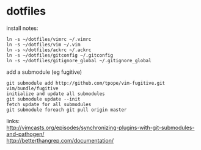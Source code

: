 dotfiles
========

install notes:

    ln -s ~/dotfiles/vimrc ~/.vimrc
    ln -s ~/dotfiles/vim ~/.vim
    ln -s ~/dotfiles/ackrc ~/.ackrc
    ln -s ~/dotfiles/gitconfig ~/.gitconfig
    ln -s ~/dotfiles/gitignore_global ~/.gitignore_global

add a submodule (eg fugitive)

    git submodule add http://github.com/tpope/vim-fugitive.git vim/bundle/fugitive
    initialize and update all submodules
    git submodule update --init
    fetch update for all submodules
    git submodule foreach git pull origin master

links:  
http://vimcasts.org/episodes/synchronizing-plugins-with-git-submodules-and-pathogen/  
http://betterthangrep.com/documentation/
